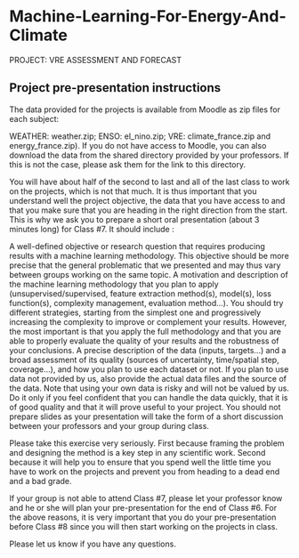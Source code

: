 # Machine-Learning-For-Energy-And-Climate
PROJECT: VRE ASSESSMENT AND FORECAST


## Project pre-presentation instructions
The data provided for the projects is available from Moodle as zip files for each subject:

WEATHER: weather.zip;
ENSO: el_nino.zip;
VRE: climate_france.zip and energy_france.zip).
If you do not have access to Moodle, you can also download the data from the shared directory provided by your professors. If this is not the case, please ask them for the link to this directory.

You will have about half of the second to last and all of the last class to work on the projects, which is not that much. It is thus important that you understand well the project objective, the data that you have access to and that you make sure that you are heading in the right direction from the start. This is why we ask you to prepare a short oral presentation (about 3 minutes long) for Class #7. It should include :

A well-defined objective or research question that requires producing results with a machine learning methodology. This objective should be more precise that the general problematic that we presented and may thus vary between groups working on the same topic.
A motivation and description of the machine learning methodology that you plan to apply (unsupervised/supervised, feature extraction method(s), model(s), loss function(s), complexity management, evaluation method...). You should try different strategies, starting from the simplest one and progressively increasing the complexity to improve or complement your results. However, the most important is that you apply the full methodology and that you are able to properly evaluate the quality of your results and the robustness of your conclusions.
A precise description of the data (inputs, targets...) and a broad assessment of its quality (sources of uncertainty, time/spatial step, coverage...), and how you plan to use each dataset or not.
If you plan to use data not provided by us, also provide the actual data files and the source of the data. Note that using your own data is risky and will not be valued by us. Do it only if you feel confident that you can handle the data quickly, that it is of good quality and that it will prove useful to your project.
You should not prepare slides as your presentation will take the form of a short discussion between your professors and your group during class.

Please take this exercise very seriously. First because framing the problem and designing the method is a key step in any scientific work. Second because it will help you to ensure that you spend well the little time you have to work on the projects and prevent you from heading to a dead end and a bad grade.

If your group is not able to attend Class #7, please let your professor know and he or she will plan your pre-presentation for the end of Class #6. For the above reasons, it is very important that you do your pre-presentation before Class #8 since you will then start working on the projects in class.

Please let us know if you have any questions.
